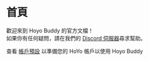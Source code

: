 # 首頁

歡迎來到 Hoyo Buddy 的官方文檔！  
如果你有任何疑問，請在我們的 [Discord 伺服器](https://link.seria.moe/hb-dc)尋求幫助。

查看 [帳戶預設](./Before-Start.md) 以準備您的 HoYo 帳戶以使用 Hoyo Buddy
